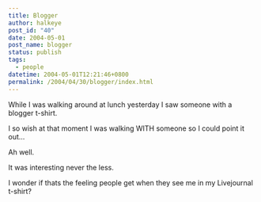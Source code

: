 ```yaml
---
title: Blogger
author: halkeye
post_id: "40"
date: 2004-05-01
post_name: blogger
status: publish
tags:
  - people
datetime: 2004-05-01T12:21:46+0800
permalink: /2004/04/30/blogger/index.html
---
```


While I was walking around at lunch yesterday I saw someone with a blogger t-shirt.

I so wish at that moment I was walking WITH someone so I could point it out...

Ah well.

It was interesting never the less.

I wonder if thats the feeling people get when they see me in my Livejournal t-shirt?